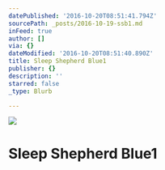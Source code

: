 ```yaml
---
datePublished: '2016-10-20T08:51:41.794Z'
sourcePath: _posts/2016-10-19-ssb1.md
inFeed: true
author: []
via: {}
dateModified: '2016-10-20T08:51:40.890Z'
title: Sleep Shepherd Blue1
publisher: {}
description: ''
starred: false
_type: Blurb

---
```

![](https://the-grid-user-content.s3-us-west-2.amazonaws.com/9183bb08-8183-448e-8a70-0ff765981ba7.jpg)

# Sleep Shepherd Blue1